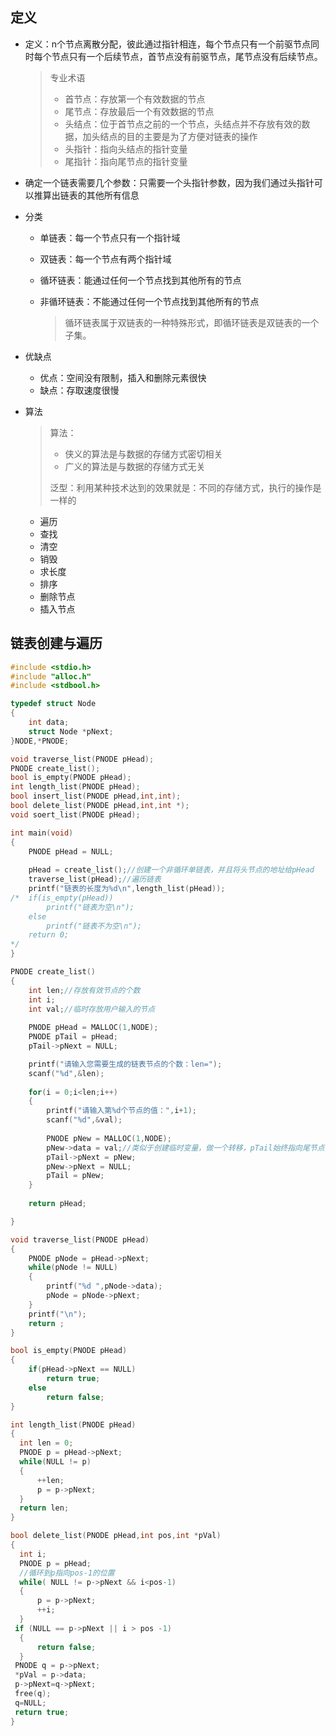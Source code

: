 ## 定义

- 定义：n个节点离散分配，彼此通过指针相连，每个节点只有一个前驱节点同时每个节点只有一个后续节点，首节点没有前驱节点，尾节点没有后续节点。

  > 专业术语
  >
  > - 首节点：存放第一个有效数据的节点
  > - 尾节点：存放最后一个有效数据的节点
  > - 头结点：位于首节点之前的一个节点，头结点并不存放有效的数据，加头结点的目的主要是为了方便对链表的操作
  > - 头指针：指向头结点的指针变量
  > - 尾指针：指向尾节点的指针变量

- 确定一个链表需要几个参数：只需要一个头指针参数，因为我们通过头指针可以推算出链表的其他所有信息

- 分类

  - 单链表：每一个节点只有一个指针域

  - 双链表：每一个节点有两个指针域

  - 循环链表：能通过任何一个节点找到其他所有的节点

  - 非循环链表：不能通过任何一个节点找到其他所有的节点

    > 循环链表属于双链表的一种特殊形式，即循环链表是双链表的一个子集。

- 优缺点

  - 优点：空间没有限制，插入和删除元素很快
  - 缺点：存取速度很慢

- 算法

  > 算法：
  >
  > - 侠义的算法是与数据的存储方式密切相关
  > - 广义的算法是与数据的存储方式无关
  >
  > 泛型：利用某种技术达到的效果就是：不同的存储方式，执行的操作是一样的

  - 遍历
  - 查找
  - 清空
  - 销毁
  - 求长度
  - 排序
  - 删除节点
  - 插入节点



## 链表创建与遍历

```c
#include <stdio.h>
#include "alloc.h"
#include <stdbool.h>

typedef struct Node
{
	int data;
	struct Node *pNext;
}NODE,*PNODE;

void traverse_list(PNODE pHead);
PNODE create_list();
bool is_empty(PNODE pHead);
int length_list(PNODE pHead);
bool insert_list(PNODE pHead,int,int);
bool delete_list(PNODE pHead,int,int *);
void soert_list(PNODE pHead);

int main(void)
{
	PNODE pHead = NULL;
	
	pHead = create_list();//创建一个非循环单链表，并且将头节点的地址给pHead
	traverse_list(pHead);//遍历链表
	printf("链表的长度为%d\n",length_list(pHead));
/*	if(is_empty(pHead))
		printf("链表为空\n");
	else
		printf("链表不为空\n");
	return 0;
*/
}

PNODE create_list()
{
	int len;//存放有效节点的个数
	int i;
	int val;//临时存放用户输入的节点	
	
	PNODE pHead = MALLOC(1,NODE);	
	PNODE pTail = pHead;
	pTail->pNext = NULL;

	printf("请输入您需要生成的链表节点的个数：len=");
	scanf("%d",&len);	
	
	for(i = 0;i<len;i++)
	{
		printf("请输入第%d个节点的值：",i+1);
		scanf("%d",&val);	
		
		PNODE pNew = MALLOC(1,NODE);
		pNew->data = val;//类似于创建临时变量，做一个转移，pTail始终指向尾节点,一直移动pTail即可把链表成功相连
		pTail->pNext = pNew;
		pNew->pNext = NULL;
		pTail = pNew;	
	}	
	
	return pHead;

}

void traverse_list(PNODE pHead)
{
	PNODE pNode = pHead->pNext;
	while(pNode != NULL)
	{
		printf("%d ",pNode->data);
		pNode = pNode->pNext;
	}
	printf("\n");
	return ;
}

bool is_empty(PNODE pHead)
{
	if(pHead->pNext == NULL)
		return true;
	else
		return false;
}

int length_list(PNODE pHead)
{
  int len = 0;
  PNODE p = pHead->pNext;
  while(NULL != p)
  {
      ++len;
      p = p->pNext;
  }
  return len;
}

bool delete_list(PNODE pHead,int pos,int *pVal)
{
  int i;
  PNODE p = pHead;
  //循环到p指向pos-1的位置
  while( NULL != p->pNext && i<pos-1)
  {
      p = p->pNext;
      ++i;
  }
 if (NULL == p->pNext || i > pos -1)
  {
      return false;
  }
 PNODE q = p->pNext;
 *pVal = p->data;
 p->pNext=q->pNext;
 free(q);
 q=NULL;
 return true;
}

```

